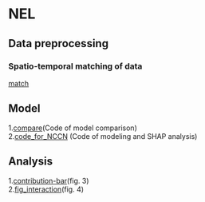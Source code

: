 # NEL
## Data preprocessing
### Spatio-temporal matching of data
[match](match.py)
## Model
1.[compare](compare.ipynb)(Code of model comparison)  
2.[code_for_NCCN](code_for_NCCN.ipynb) (Code of modeling and SHAP analysis)
## Analysis
1.[contribution-bar](contribution-bar.ipynb)(fig. 3)  
2.[fig_interaction](fig_interaction.ipynb)(fig. 4)
